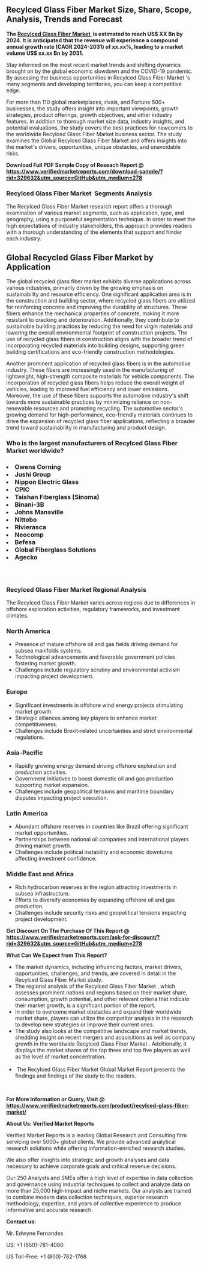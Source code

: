 <h2><strong>Recylced Glass Fiber Market Size, Share, Scope, Analysis, Trends and Forecast</strong></h2><p><strong>The&nbsp;<a href="https://www.verifiedmarketreports.com/download-sample/?rid=329632&utm_source=GitHub&utm_medium=278" target="_blank">Recylced Glass Fiber Market </a>&nbsp;is estimated to reach US$ XX Bn by 2024. It is anticipated that the revenue will experience a compound annual growth rate (CAGR 2024-2031) of xx.xx%, leading to a market volume US$ xx.xx Bn by 2031.</strong></p><p>Stay informed on the most recent market trends and shifting dynamics brought on by the global economic slowdown and the COVID-19 pandemic. By assessing the business opportunities in Recylced Glass Fiber Market 's many segments and developing territories, you can keep a competitive edge.</p><p>For more than 110 global marketplaces, rivals, and Fortune 500+ businesses, the study offers insight into important viewpoints, growth strategies, product offerings, growth objectives, and other industry features. In addition to thorough market size data, industry insights, and potential evaluations, the study covers the best practices for newcomers to the worldwide Recylced Glass Fiber Market business sector. The study examines the Global Recylced Glass Fiber Market and offers insights into the market's drivers, opportunities, unique obstacles, and unavoidable risks.</p><p id="" class=""><strong>Download Full PDF Sample Copy of Reseach Report @ <a href="https://www.verifiedmarketreports.com/download-sample/?rid=329632&utm_source=GitHub&utm_medium=278" target="_blank">https://www.verifiedmarketreports.com/download-sample/?rid=329632&utm_source=GitHub&utm_medium=278</a></strong></p><h3>Recylced Glass Fiber Market &nbsp;Segments Analysis</h3><p>The Recylced Glass Fiber Market research report offers a thorough examination of various market segments, such as application, type, and geography, using a purposeful segmentation technique. In order to meet the high expectations of industry stakeholders, this approach provides readers with a thorough understanding of the elements that support and hinder each industry.<br /> <h2>Global Recycled Glass Fiber Market by Application</h2><p>The global recycled glass fiber market exhibits diverse applications across various industries, primarily driven by the growing emphasis on sustainability and resource efficiency. One significant application area is in the construction and building sector, where recycled glass fibers are utilized for reinforcing concrete and improving the durability of structures. These fibers enhance the mechanical properties of concrete, making it more resistant to cracking and deterioration. Additionally, they contribute to sustainable building practices by reducing the need for virgin materials and lowering the overall environmental footprint of construction projects. The use of recycled glass fibers in construction aligns with the broader trend of incorporating recycled materials into building designs, supporting green building certifications and eco-friendly construction methodologies.</p><p>Another prominent application of recycled glass fibers is in the automotive industry. These fibers are increasingly used in the manufacturing of lightweight, high-strength composite materials for vehicle components. The incorporation of recycled glass fibers helps reduce the overall weight of vehicles, leading to improved fuel efficiency and lower emissions. Moreover, the use of these fibers supports the automotive industry's shift towards more sustainable practices by minimizing reliance on non-renewable resources and promoting recycling. The automotive sector's growing demand for high-performance, eco-friendly materials continues to drive the expansion of recycled glass fiber applications, reflecting a broader trend toward sustainability in manufacturing and product design.</p></p><h3 id="" class="">Who is the largest manufacturers of&nbsp;Recylced Glass Fiber Market worldwide?</h3><h3 class=""></Li><Li>Owens Corning</Li><Li> Jushi Group</Li><Li> Nippon Electric Glass</Li><Li> CPIC</Li><Li> Taishan Fiberglass (Sinoma)</Li><Li> Binani-3B</Li><Li> Johns Mansville</Li><Li> Nittobo</Li><Li> Rivierasca</Li><Li> Neocomp</Li><Li> Befesa</Li><Li> Global Fiberglass Solutions</Li><Li> Agecko</h3><h3 id="" class="">&nbsp;</h3><h3 id="" class="">Recylced Glass Fiber Market Regional Analysis</h3><p id="" class="">The Recylced Glass Fiber Market varies across regions due to differences in offshore exploration activities, regulatory frameworks, and investment climates.</p><h3 id="" class="">North America</h3><ul><li>Presence of mature offshore oil and gas fields driving demand for subsea manifolds systems.</li><li>Technological advancements and favorable government policies fostering market growth.</li><li>Challenges include regulatory scrutiny and environmental activism impacting project development.</li></ul><h3 id="" class="">Europe</h3><ul><li>Significant investments in offshore wind energy projects stimulating market growth.</li><li>Strategic alliances among key players to enhance market competitiveness.</li><li>Challenges include Brexit-related uncertainties and strict environmental regulations.</li></ul><h3 id="" class="">Asia-Pacific</h3><ul><li>Rapidly growing energy demand driving offshore exploration and production activities.</li><li>Government initiatives to boost domestic oil and gas production supporting market expansion.</li><li>Challenges include geopolitical tensions and maritime boundary disputes impacting project execution.</li></ul><h3 id="" class="">Latin America</h3><ul><li>Abundant offshore reserves in countries like Brazil offering significant market opportunities.</li><li>Partnerships between national oil companies and international players driving market growth.</li><li>Challenges include political instability and economic downturns affecting investment confidence.</li></ul><h3 id="" class="">Middle East and Africa</h3><ul><li>Rich hydrocarbon reserves in the region attracting investments in subsea infrastructure.</li><li>Efforts to diversify economies by expanding offshore oil and gas production.</li><li>Challenges include security risks and geopolitical tensions impacting project development.</li></ul><p id="" class=""><strong>Get Discount On The Purchase Of This Report @ <a href="https://www.verifiedmarketreports.com/ask-for-discount/?rid=329632&utm_source=GitHub&utm_medium=278" target="_blank">https://www.verifiedmarketreports.com/ask-for-discount/?rid=329632&utm_source=GitHub&utm_medium=278</a></strong></p><p><strong>What Can We Expect from This Report?</strong></p><ul><li>The market dynamics, including influencing factors, market drivers, opportunities, challenges, and trends, are covered in detail in the Recylced Glass Fiber Market study.<br /> </li><li>The regional analysis of the Recylced Glass Fiber Market , which assesses prominent nations and regions based on their market share, consumption, growth potential, and other relevant criteria that indicate their market growth, is a significant portion of the report.<br /> </li><li>In order to overcome market obstacles and expand their worldwide market share, players can utilize the competitor analysis in the research to develop new strategies or improve their current ones.<br /> </li><li>The study also looks at the competitive landscape and market trends, shedding insight on recent mergers and acquisitions as well as company growth in the worldwide Recylced Glass Fiber Market . Additionally, it displays the market shares of the top three and top five players as well as the level of market concentration.<br /><br /></li><li>&nbsp;The Recylced Glass Fiber Market Global Market Report presents the findings and findings of the study to the readers.</li></ul><p id="" class="">&nbsp;</p><p id="" class=""><strong>For More Information or Query, Visit @ <a href="https://www.verifiedmarketreports.com/product/recylced-glass-fiber-market/" target="_blank">https://www.verifiedmarketreports.com/product/recylced-glass-fiber-market/</a></strong></p><p id="" class=""><strong>About Us: Verified Market Reports</strong></p><p id="" class="">Verified Market Reports is a leading Global Research and Consulting firm servicing over 5000+ global clients. We provide advanced analytical research solutions while offering information-enriched research studies.</p><p id="" class="">We also offer insights into strategic and growth analyses and data necessary to achieve corporate goals and critical revenue decisions.</p><p id="" class="">Our 250 Analysts and SMEs offer a high level of expertise in data collection and governance using industrial techniques to collect and analyze data on more than 25,000 high-impact and niche markets. Our analysts are trained to combine modern data collection techniques, superior research methodology, expertise, and years of collective experience to produce informative and accurate research.</p><p id="" class=""><strong>Contact us:</strong></p><p id="" class="">Mr. Edwyne Fernandes</p><p id="" class="">US: +1 (650)-781-4080</p><p id="" class="">US Toll-Free: +1 (800)-782-1768</p>
